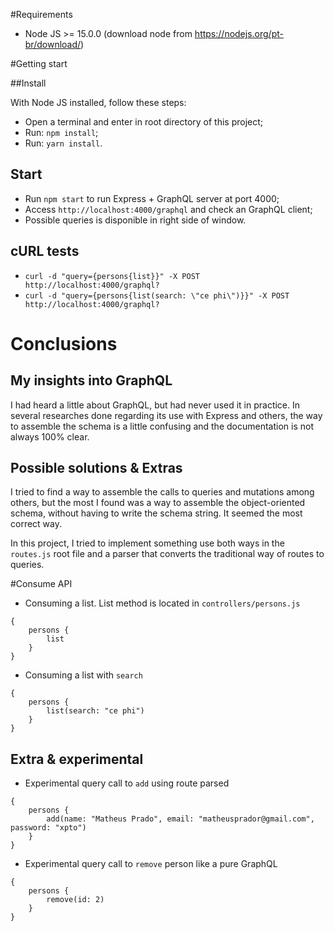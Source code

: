 #Requirements

- Node JS >= 15.0.0 (download node from https://nodejs.org/pt-br/download/)

#Getting start

##Install

With Node JS installed, follow these steps:

- Open a terminal and enter in root directory of this project;
- Run: `npm install`;
- Run: `yarn install`.

## Start

- Run `npm start` to run Express + GraphQL server at port 4000;
- Access `http://localhost:4000/graphql` and check an GraphQL client; 
- Possible queries is disponible in right side of window.

## cURL tests

- `curl -d "query={persons{list}}" -X POST http://localhost:4000/graphql?`
- `curl -d "query={persons{list(search: \"ce phi\")}}" -X POST http://localhost:4000/graphql?`

# Conclusions

## My insights into GraphQL

I had heard a little about GraphQL, but had never used it in practice. In several researches done regarding its use with Express and others, the way to assemble the schema is a little confusing and the documentation is not always 100% clear. 

## Possible solutions & Extras

I tried to find a way to assemble the calls to queries and mutations among others, but the most I found was a way to assemble the object-oriented schema, without having to write the schema string. It seemed the most correct way.

In this project, I tried to implement something use both ways in the `routes.js` root file and a parser that converts the traditional way of routes to queries. 

#Consume API

- Consuming a list. List method is located in `controllers/persons.js`
```
{
    persons {
        list
    }    
}
```

- Consuming a list with `search`
```
{
    persons {
        list(search: "ce phi")
    }    
}
```

## Extra & experimental

- Experimental query call to `add` using route parsed
```
{
    persons {
        add(name: "Matheus Prado", email: "matheusprador@gmail.com", password: "xpto")
    }    
}
```

- Experimental query call to `remove` person like a pure GraphQL
```
{
    persons {
        remove(id: 2)
    }    
}
```
